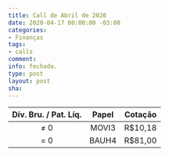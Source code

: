 ```yaml
---
title: Call de Abril de 2020
date: 2020-04-17 00:00:00 -03:00
categories:
- Finanças
tags:
- calls
comment: 
info: fechado.
type: post
layout: post
sha: 
---
```


| **Dív. Bru. / Pat. Líq.** | **Papel** | **Cotação** |
|:-------------------------:|:---------:|:-----------:|
| ≠ 0                       | MOVI3     | R$10,18     |
| = 0                       | BAUH4     | R$81,00     |
